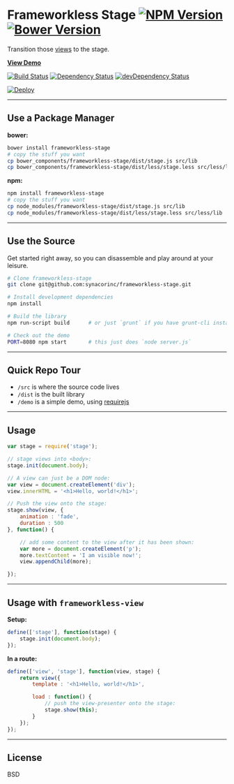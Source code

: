 Frameworkless Stage [![NPM Version](http://img.shields.io/npm/v/frameworkless-stage.svg?style=flat)](https://www.npmjs.org/package/frameworkless-stage) [![Bower Version](http://img.shields.io/bower/v/frameworkless-stage.svg?style=flat)](http://bower.io/search/?q=frameworkless-stage)
=============

Transition those [views](https://github.com/synacorinc/frameworkless-view) to the stage.

**[View Demo](http://frameworkless-stage.herokuapp.com/demo)**

[![Build Status](https://img.shields.io/travis/synacorinc/frameworkless-stage.svg?style=flat&branch=master)](https://travis-ci.org/synacorinc/frameworkless-stage)
[![Dependency Status](http://img.shields.io/david/synacorinc/frameworkless-stage.svg?style=flat)](https://david-dm.org/synacorinc/frameworkless-stage)
[![devDependency Status](http://img.shields.io/david/dev/synacorinc/frameworkless-stage.svg?style=flat)](https://david-dm.org/synacorinc/frameworkless-stage#info=devDependencies)

[![Deploy](https://www.herokucdn.com/deploy/button.png)](https://heroku.com/deploy)


---


Use a Package Manager
---------------------

**bower:**

```bash
bower install frameworkless-stage
# copy the stuff you want
cp bower_components/frameworkless-stage/dist/stage.js src/lib
cp bower_components/frameworkless-stage/dist/less/stage.less src/less/lib
```

**npm:**

```bash
npm install frameworkless-stage
# copy the stuff you want
cp node_modules/frameworkless-stage/dist/stage.js src/lib
cp node_modules/frameworkless-stage/dist/less/stage.less src/less/lib
```


---


Use the Source
--------------

Get started right away, so you can disassemble and play around at your leisure.

```bash
# Clone frameworkless-stage
git clone git@github.com:synacorinc/frameworkless-stage.git

# Install development dependencies
npm install

# Build the library
npm run-script build      # or just `grunt` if you have grunt-cli installed globally

# Check out the demo
PORT=8080 npm start       # this just does `node server.js`
```


---


Quick Repo Tour
---------------

* `/src` is where the source code lives
* `/dist` is the built library
* `/demo` is a simple demo, using [requirejs](http://requirejs.org)


---


Usage
-----

```JavaScript
var stage = require('stage');

// stage views into <body>:
stage.init(document.body);

// A view can just be a DOM node:
var view = document.createElement('div');
view.innerHTML = '<h1>Hello, world!</h1>';

// Push the view onto the stage:
stage.show(view, {
	animation : 'fade',
	duration : 500
}, function() {

	// add some content to the view after it has been shown:
	var more = document.createElement('p');
	more.textContent = 'I am visible now!';
	view.appendChild(more);

});
```


---


Usage with `frameworkless-view`
-------------------------------

**Setup:**

```JavaScript
define(['stage'], function(stage) {
	stage.init(document.body);
});
```


**In a route:**

```JavaScript
define(['view', 'stage'], function(view, stage) {
	return view({
		template : '<h1>Hello, world!</h1>',

		load : function() {
			// push the view-presenter onto the stage:
			stage.show(this);
		}
	});
});
```


---


License
-------

BSD
